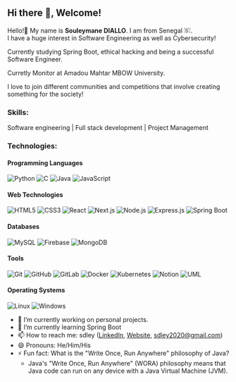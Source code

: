 ## Hi there 👋, Welcome!

Hello!👋 My name is **Souleymane DIALLO**. I am from Senegal <img src="https://flagcdn.com/w320/sn.png" width="15" alt="🇸🇳">. <br>
I have a huge interest in Software Engineering as well as Cybersecurity!

Currently studying Spring Boot, ethical hacking and being a successful Software Engineer.

Curretly Monitor at Amadou Mahtar MBOW University.

I love to join different communities and competitions that involve creating something for the society!

### Skills:
Software engineering | Full stack development | Project Management 

### Technologies:

#### Programming Languages
![Python](https://img.shields.io/badge/Python-3776AB?style=for-the-badge&logo=python&logoColor=white)
![C](https://img.shields.io/badge/C-00599C?style=for-the-badge&logo=c&logoColor=white)
![Java](https://img.shields.io/badge/Java-ED8B00?style=for-the-badge&logo=java&logoColor=white)
![JavaScript](https://img.shields.io/badge/JavaScript-F7DF1E?style=for-the-badge&logo=javascript&logoColor=black)

#### Web Technologies
![HTML5](https://img.shields.io/badge/HTML5-E34F26?style=for-the-badge&logo=html5&logoColor=white)
![CSS3](https://img.shields.io/badge/CSS3-1572B6?style=for-the-badge&logo=css3&logoColor=white)
![React](https://img.shields.io/badge/React-20232A?style=for-the-badge&logo=react&logoColor=61DAFB)
![Next.js](https://img.shields.io/badge/Next.js-000000?style=for-the-badge&logo=nextdotjs&logoColor=white)
![Node.js](https://img.shields.io/badge/Node.js-43853D?style=for-the-badge&logo=node.js&logoColor=white)
![Express.js](https://img.shields.io/badge/Express.js-404D59?style=for-the-badge)
![Spring Boot](https://img.shields.io/badge/Spring_Boot-F2F4F9?style=for-the-badge&logo=spring-boot)

#### Databases
![MySQL](https://img.shields.io/badge/MySQL-00000F?style=for-the-badge&logo=mysql&logoColor=white)
![Firebase](https://img.shields.io/badge/Firebase-F29D0C?style=for-the-badge&logo=firebase&logoColor=white)
![MongoDB](https://img.shields.io/badge/MongoDB-4EA94B?style=for-the-badge&logo=mongodb&logoColor=white)

#### Tools
![Git](https://img.shields.io/badge/Git-F05032?style=for-the-badge&logo=git&logoColor=white)
![GitHub](https://img.shields.io/badge/GitHub-100000?style=for-the-badge&logo=github&logoColor=white)
![GitLab](https://img.shields.io/badge/GitLab-330F63?style=for-the-badge&logo=gitlab&logoColor=white)
![Docker](https://img.shields.io/badge/Docker-2CA5E0?style=for-the-badge&logo=docker&logoColor=white)
![Kubernetes](https://img.shields.io/badge/kubernetes-326ce5.svg?&style=for-the-badge&logo=kubernetes&logoColor=white)
![Notion](https://img.shields.io/badge/Notion-000000?style=for-the-badge&logo=notion&logoColor=white)
![UML](https://img.shields.io/badge/UML-5C2D91?style=for-the-badge&logo=uml&logoColor=white)

#### Operating Systems
![Linux](https://img.shields.io/badge/Linux-FCC624?style=for-the-badge&logo=linux&logoColor=black)
![Windows](https://img.shields.io/badge/Windows-0078D6?style=for-the-badge&logo=windows&logoColor=white)

- 🔭 I’m currently working on personal projects.
- 🌱 I’m currently learning Spring Boot
- 📫 How to reach me: sdley ([LinkedIn](https://www.linkedin.com/in/sdley/), [Website](https://sdley.github.io/contact), [sdley2020@gmail.com](mailto:sdley2020@gmail.com))
- 😄 Pronouns: He/Him/His
- ⚡ Fun fact: What is the "Write Once, Run Anywhere" philosophy of Java?
   - Java's "Write Once, Run Anywhere" (WORA) philosophy means that Java code can run on any device with a Java Virtual Machine (JVM).



<!--
**sdley/sdley** is a ✨ _special_ ✨ repository because its `README.md` (this file) appears on your GitHub profile.

Here are some ideas to get you started:

- 🔭 I’m currently working on ...
- 🌱 I’m currently learning ...
- 👯 I’m looking to collaborate on ...
- 🤔 I’m looking for help with ...
- 💬 Ask me about ...
- 📫 How to reach me: ...
- 😄 Pronouns: ...
- ⚡ Fun fact: ...
-->
